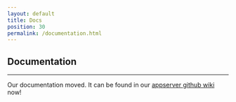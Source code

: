 ```yaml
---
layout: default
title: Docs
position: 30
permalink: /documentation.html
---
```


## Documentation
<hr>

Our documentation moved. It can be found in our <a href="https://github.com/appserver-io/appserver/wiki">appserver github wiki</a> now!